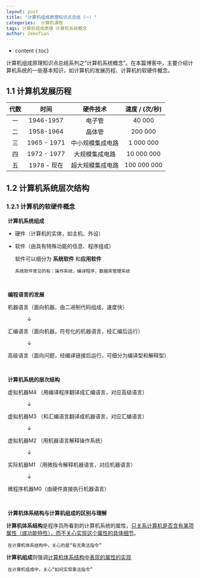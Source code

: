 ```yaml
---
layout: post
title: "计算机组成原理知识点总结（一）"
categories:  计算机课程
tags: 计算机组成原理 计算机系统概念
author: ZekeTian
---
```


* content
{:toc}

计算机组成原理知识点总结系列之“计算机系统概念”。在本篇博客中，主要介绍计算机系统的一些基本知识，如计算机的发展历程、计算机的软硬件概念。





## 1.1 计算机发展历程

|  代数  |     时间      |   硬件技术   | 速度 / (次/秒)  |
| :--: | :---------: | :------: | :---------: |
|  一   |  1946-1957  |   电子管    |   40 000    |
|  二   |  1958-1964  |   晶体管    |   200 000   |
|  三   | 1965 - 1971 | 中小规模集成电路 |  1 000 000  |
|  四   | 1972 - 1977 | 大规模集成电路  | 10 000 000  |
|  五   |  1978 - 现在  | 超大规模集成电路 | 100 000 000 |

## 1.2 计算机系统层次结构

### 1.2.1 计算机的软硬件概念

​	**计算机系统组成**

- 硬件（计算机的实体，如主机、外设）
- 软件（由具有特殊功能的信息、程序组成）

  软件可以细分为 **系统软件** 和**应用软件**

  ```
  系统软件常见的有：操作系统，编译程序，数据库管理系统
  ```



​	

​	**编程语言的发展**

​	机器语言（面向机器，由二进制代码组成，速度快）

    ↓

​	汇编语言（面向机器，符号化的机器语言，经汇编后运行）

    ↓	

​	高级语言（面向问题，经编译链接后运行，可细分为编译型和解释型）

​	

​	**计算机系统的层次结构**

​	虚拟机器M4	  （用编译程序翻译成汇编语言，对应高级语言）

    ↓

​	虚拟机器M3	  （和汇编语言翻译成机器语言，对应汇编语言）

    ↓

​	虚拟机器M2	  （用机器语言解释操作系统）

    ↓

​	实际机器M1	  （用微指令解释机器语言，对应机器语言）

    ↓

​	微程序机器M0（由硬件直接执行机器语言）

​	

​	**计算机体系结构与计算机组成的区别与理解**

​	**计算机体系结构**是程序员所看到的计算机系统的属性，<u>只关系计算机是否含有某项属性（或功能特性），而不关心实现这个属性的具体细节</u>。

​	`在计算机体系结构中，关心的是“有无乘法指令”`

​	**计算机组成**则强调<u>计算机体系结构中表现的属性的实现</u>

​	`在计算机组成中，关心“如何实现乘法指令”`	

